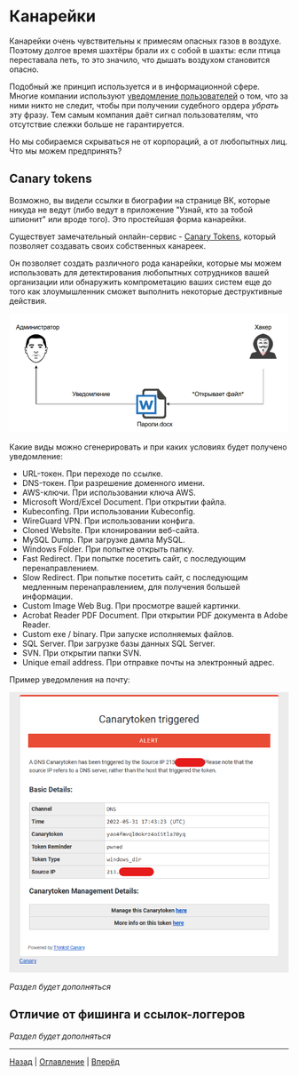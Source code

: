 # Канарейки

Канарейки очень чувствительны к примесям опасных газов в воздухе.
Поэтому долгое время шахтёры брали их с собой в шахты: если птица
переставала петь, то это значило, что дышать воздухом становится
опасно.

Подобный же принцип используется и в информационной сфере. Многие
компании используют [уведомление пользователей](https://ru.wikipedia.org/wiki/Свидетельство_канарейки)
о том, что за ними никто не следит, чтобы при получении судебного
ордера *убрать* эту фразу. Тем самым компания даёт сигнал пользователям,
что отсутствие слежки больше не гарантируется.

Но мы собираемся скрываться не от корпораций, а от любопытных лиц.
Что мы можем предпринять?

## Canary tokens

Возможно, вы видели ссылки в биографии на странице ВК, которые никуда
не ведут (либо ведут в приложение "Узнай, кто за тобой шпионит" или
вроде того). Это простейшая форма канарейки.

Существует замечательный онлайн-сервис - [Canary Tokens](https://canarytokens.org/generate), который позволяет создавать своих собственных канареек.

Он позволяет создать различного рода канарейки, которые мы можем использовать для детектирования любопытных сотрудников вашей организации или обнаружить компрометацию ваших систем еще до того как злоумышленник сможет выполнить некоторые деструктивные действия.

<img width="550" alt="Выключение автозаполнения в поисковой строке" src="../img/canary_token_flow.png">

Какие виды можно сгенерировать и при каких условиях будет получено уведомление:
-  URL-токен. При переходе по ссылке.
-  DNS-токен. При разрешение доменного имени.
-  AWS-ключи. При использовании ключа AWS.
-  Microsoft Word/Excel Document. При открытии файла.
-  Kubeconfing. При использовании Kubeconfig.
-  WireGuard VPN. При использовании конфига.
-  Cloned Website. При клонировании веб-сайта.
-  MySQL Dump. При загрузке дампа MySQL.
-  Windows Folder. При попытке открыть папку.
-  Fast Redirect. При попытке посетить сайт, с последующим перенаправлением.
-  Slow Redirect. При попытке посетить сайт, с последующим медленным перенаправлением, для получения большей информации.
-  Custom Image Web Bug. При просмотре вашей картинки.
-  Acrobat Reader PDF Document. При открытии PDF документа в Adobe Reader.
-  Custom exe / binary. При запуске исполняемых файлов.
-  SQL Server. При загрузке базы данных SQL Server.
-  SVN. При открытии папки SVN.
-  Unique email address. При отправке почты на электронный адрес.

Пример уведомления на почту:

<img width="550" alt="Пример уведомления canary-токена" src="../img/canary_token_example.png">

*Раздел будет дополняться*

## Отличие от фишинга и ссылок-логгеров

*Раздел будет дополняться*

---

[Назад](./breach-detection.md) | [Оглавление](../README.md) | [Вперёд](./platforms.md)